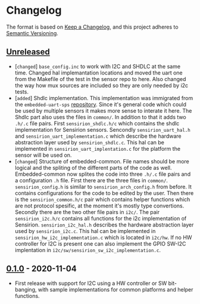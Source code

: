 # Changelog

The format is based on [Keep a Changelog](https://keepachangelog.com/en/1.0.0/),
and this project adheres to [Semantic Versioning](https://semver.org/spec/v2.0.0.html).

## [Unreleased]

 * [`changed`] `base_config.inc` to work with I2C and SHDLC at the same time.
               Changed hal implemantation locations and moved the uart one from
               the Makefile of the test in the sensor repo to here. Also changed
               the way how mux sources are included so they are only needed by i2c
               tests.
 * [`added`] Shdlc implementation. This implementation was immigrated from the
             `embedded-uart-sps` [repository][embedded-uart-common]. Since it's
             general code which could be used by multiple sensors it makes more
             sense to interate it here. The Shdlc part also uses the files in
             `common/`. In addition to that it adds two `.h/.c` file pairs.
             First `sensirion_shdlc.h/c` which contains the shdlc implementation
             for Sensirion sensors. Sencondly `sensirion_uart_hal.h` and
             `sensirion_uart_implementation.c` which describe the hardware
             abstraction layer used by `sensirion_shdlc.c`.
             This hal can be implemented in `sensirion_uart_implentation.c` for
             the platform the sensor will be used on.
 * [`changed`] Structure of embedded-common. File names should be more logical
               and the spliting of the different parts of the code as well.
               Embedded-common now splites the code into three `.h/.c` file pairs
               and a configuration `.h` file.
               First there are the three files in `common/`. `sensirion_config.h`
               is similar to `sensirion_arch_config.h` from before. It contains
               configurations for the code to be edited by the user.
               Then there is the `sensirion_common.h/c` pair which contains helper
               functions which are not protocol spesific, at the moment it's mostly
               type convertions.
               Secondly there are the two other file pairs in `i2c/`. The pair
               `sensirion_i2c.h/c` contains all functions for the i2c
               implementation of Sensirion. `sensirion_i2c_hal.h` describes the
               hardware abstraction layer used by `sensirion_i2c.c`. This hal can
               be implemented in `sensirion_hw_i2c_implementation.c` which is
               located in `i2c/hw`. If no HW controller for I2C is present one can
               also implement the GPIO SW-I2C implentation in
               `i2c/sw/sensirion_sw_i2c_implementation.c`.


## [0.1.0] - 2020-11-04

 * First release with support for I2C using a HW controller or SW bit-banging, 
   with sample implementations for common platforms and helper functions.

[Unreleased]: https://github.com/Sensirion/embedded-common/compare/0.1.0...master
[0.1.0]: https://github.com/Sensirion/embedded-common/releases/tag/0.1.0
[embedded-uart-common]: https://github.com/Sensirion/embedded-uart-sps/tree/f31d181/embedded-uart-common

